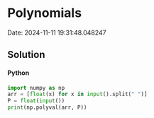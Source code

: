 # Polynomials

Date: 2024-11-11 19:31:48.048247

## Solution

#### Python
```python
import numpy as np
arr = [float(x) for x in input().split(" ")]
P = float(input())
print(np.polyval(arr, P))
 ```